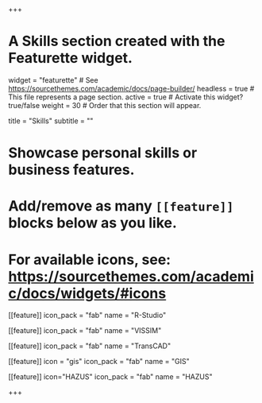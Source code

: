 +++
# A Skills section created with the Featurette widget.
widget = "featurette"  # See https://sourcethemes.com/academic/docs/page-builder/
headless = true  # This file represents a page section.
active = true  # Activate this widget? true/false
weight = 30  # Order that this section will appear.

title = "Skills"
subtitle = ""

# Showcase personal skills or business features.
# 
# Add/remove as many `[[feature]]` blocks below as you like.
# 
# For available icons, see: https://sourcethemes.com/academic/docs/widgets/#icons

[[feature]]
  icon_pack = "fab"
  name = "R-Studio"
  
[[feature]]
  icon_pack = "fab"
  name = "VISSIM" 
  
[[feature]]
  icon_pack = "fab"
  name = "TransCAD"
  
 [[feature]]
  icon = "gis"
  icon_pack = "fab"
  name = "GIS"
  
[[feature]]
icon="HAZUS"
icon_pack = "fab"
name = "HAZUS"

+++
